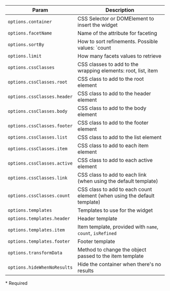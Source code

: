 | Param | Description |
| --- | --- |
|  <span class='attr-required'>`options.container`</span> | CSS Selector or DOMElement to insert the widget |
|  <span class='attr-required'>`options.facetName`</span> | Name of the attribute for faceting |
|  <span class='attr-optional'>`options.sortBy`</span> | How to sort refinements. Possible values: `count|isRefined|name:asc|desc` |
|  <span class='attr-optional'>`options.limit`</span> | How many facets values to retrieve |
|  <span class='attr-optional'>`options.cssClasses`</span> | CSS classes to add to the wrapping elements: root, list, item |
|  <span class='attr-optional'>`options.cssClasses.root`</span> | CSS class to add to the root element |
|  <span class='attr-optional'>`options.cssClasses.header`</span> | CSS class to add to the header element |
|  <span class='attr-optional'>`options.cssClasses.body`</span> | CSS class to add to the body element |
|  <span class='attr-optional'>`options.cssClasses.footer`</span> | CSS class to add to the footer element |
|  <span class='attr-optional'>`options.cssClasses.list`</span> | CSS class to add to the list element |
|  <span class='attr-optional'>`options.cssClasses.item`</span> | CSS class to add to each item element |
|  <span class='attr-optional'>`options.cssClasses.active`</span> | CSS class to add to each active element |
|  <span class='attr-optional'>`options.cssClasses.link`</span> | CSS class to add to each link (when using the default template) |
|  <span class='attr-optional'>`options.cssClasses.count`</span> | CSS class to add to each count element (when using the default template) |
|  <span class='attr-optional'>`options.templates`</span> | Templates to use for the widget |
|  <span class='attr-optional'>`options.templates.header`</span> | Header template |
|  <span class='attr-optional'>`options.templates.item`</span> | Item template, provided with `name`, `count`, `isRefined` |
|  <span class='attr-optional'>`options.templates.footer`</span> | Footer template |
|  <span class='attr-optional'>`options.transformData`</span> | Method to change the object passed to the item template |
|  <span class='attr-optional'>`options.hideWhenNoResults`</span> | Hide the container when there's no results |

<p class="attr-legend">* <span>Required</span></p>
